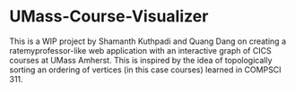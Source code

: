 # UMass-Course-Visualizer
This is a WIP project by Shamanth Kuthpadi and Quang Dang on creating a ratemyprofessor-like web application with an interactive graph of CICS courses at UMass Amherst. This is inspired by the idea of topologically sorting an ordering of vertices (in this case courses) learned in COMPSCI 311.
